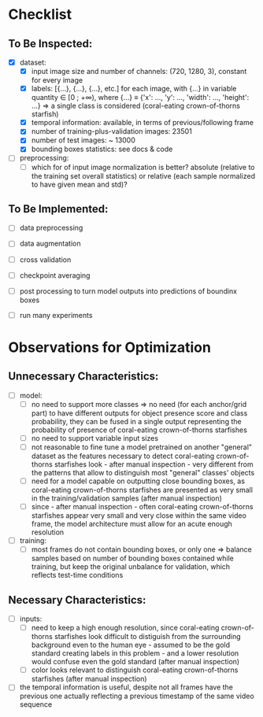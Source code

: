 # Checklist

## To Be Inspected:
- [x] dataset:
    - [x] input image size and number of channels: (720, 1280, 3), constant for every image
    - [x] labels: [{...}, {...}, {...}, etc.] for each image, with {...} in variable quantity ∈ [0 ; +∞), where {...} ≡ {'x': ..., 'y': ..., 'width': ..., 'height': ...} ⇒ a single class is considered (coral-eating crown-of-thorns starfish)
    - [x] temporal information: available, in terms of previous/following frame
    - [x] number of training-plus-validation images: 23501
    - [x] number of test images: ~ 13000
    - [x] bounding boxes statistics: see docs & code
- [ ] preprocessing:
    - [ ] which for of input image normalization is better? absolute (relative to the training set overall statistics) or relative (each sample normalized to have given mean and std)?

## To Be Implemented:
- [ ] data preprocessing
- [ ] data augmentation
- [ ] cross validation
- [ ] checkpoint averaging
- [ ] post processing to turn model outputs into predictions of boundinx boxes
- [ ] run many experiments


# Observations for Optimization

## Unnecessary Characteristics:
- [ ] model:
    - [ ] no need to support more classes ⇒ no need (for each anchor/grid part) to have different outputs for object presence score and class probability, they can be fused in a single output representing the probability of presence of coral-eating crown-of-thorns starfishes
    - [ ] no need to support variable input sizes
    - [ ] not reasonable to fine tune a model pretrained on another "general" dataset as the features necessary to detect coral-eating crown-of-thorns starfishes look - after manual inspection - very different from the patterns that allow to distinguish most "general" classes' objects
    - [ ] need for a model capable on outputting close bounding boxes, as coral-eating crown-of-thorns starfishes are presented as very small in the training/validation samples (after manual inspection)
    - [ ] since - after manual inspection - often coral-eating crown-of-thorns starfishes appear very small and very close within the same video frame, the model architecture must allow for an acute enough resolution
- [ ] training:
    - [ ] most frames do not contain bounding boxes, or only one ⇒ balance samples based on number of bounding boxes contained while training, but keep the original unbalance for validation, which reflects test-time conditions

## Necessary Characteristics:
- [ ] inputs:
    - [ ] need to keep a high enough resolution, since coral-eating crown-of-thorns starfishes look difficult to distiguish from the surrounding background even to the human eye - assumed to be the gold standard creating labels in this problem - and a lower resolution would confuse even the gold standard (after manual inspection)
    - [ ] color looks relevant to distinguish coral-eating crown-of-thorns starfishes (after manual inspection)
- [ ] the temporal information is useful, despite not all frames have the previous one actually reflecting a previous timestamp of the same video sequence
